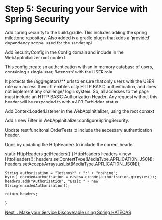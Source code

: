# Step 5: Securing your Service with Spring Security


Add spring security to the build.gradle.  This includes adding the spring milestone repository.
Also added is a gradle plugin that adds a 'provided' dependency scope, used for the servlet api.

Add SecurityConfig in the Config domain and include in the WebAppInitializer root context.

 This config create an authentication with an in memory database of users, containing a single user, 'letsnosh' with the USER role.

 It protects the /aggregators/** urls to ensure that only users with the USER role can access them.
 It enables only HTTP BASIC authentication, and does not implement any challenge/ login system.
   So, all accesses to the page must include an HTTP BASIC Authorization Header. Any request without this header will be responded to with a 403 Forbidden status.

Add ContextLoaderListener in the WebAppInitializer, using the root context

Add a new Filter in WebAppInitializer.configureSpringSecurity.


Update rest.funcitonal.OrderTests to include the necessary authentication header.

Done by updating the HttpHeaders to include the correct header

static HttpHeaders getHeaders() {
    HttpHeaders headers = new HttpHeaders();
    headers.setContentType(MediaType.APPLICATION_JSON);
    headers.setAccept(Arrays.asList(MediaType.APPLICATION_JSON));

    String authorisation = "letsnosh" + ":" + "noshing";
    byte[] encodedAuthorisation = Base64.encode(authorisation.getBytes());
    headers.add("Authorization", "Basic " + new String(encodedAuthorisation));

    return headers;
  }

[Next… Make your Service Discoverable using Spring HATEOAS](../6/)
